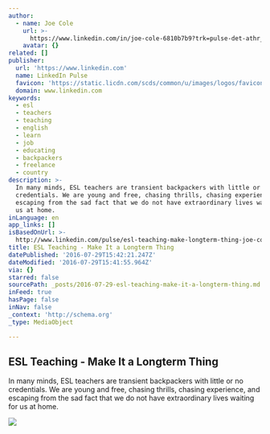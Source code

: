 ```yaml
---
author:
  - name: Joe Cole
    url: >-
      https://www.linkedin.com/in/joe-cole-6810b7b9?trk=pulse-det-athr_prof-art_hdr
    avatar: {}
related: []
publisher:
  url: 'https://www.linkedin.com'
  name: LinkedIn Pulse
  favicon: 'https://static.licdn.com/scds/common/u/images/logos/favicons/v1/favicon.ico'
  domain: www.linkedin.com
keywords:
  - esl
  - teachers
  - teaching
  - english
  - learn
  - job
  - educating
  - backpackers
  - freelance
  - country
description: >-
  In many minds, ESL teachers are transient backpackers with little or no
  credentials. We are young and free, chasing thrills, chasing experience, and
  escaping from the sad fact that we do not have extraordinary lives waiting for
  us at home.
inLanguage: en
app_links: []
isBasedOnUrl: >-
  http://www.linkedin.com/pulse/esl-teaching-make-longterm-thing-joe-cole?trk=prof-post
title: ESL Teaching - Make It a Longterm Thing
datePublished: '2016-07-29T15:42:21.247Z'
dateModified: '2016-07-29T15:41:55.964Z'
via: {}
starred: false
sourcePath: _posts/2016-07-29-esl-teaching-make-it-a-longterm-thing.md
inFeed: true
hasPage: false
inNav: false
_context: 'http://schema.org'
_type: MediaObject

---
```

<article style=""><h1>ESL Teaching - Make It a Longterm Thing</h1><p>In many minds, ESL teachers are transient backpackers with little or no credentials. We are young and free, chasing thrills, chasing experience, and escaping from the sad fact that we do not have extraordinary lives waiting for us at home.</p><img src="https://media.licdn.com/mpr/mpr/AAEAAQAAAAAAAAheAAAAJGE2YjlhMjljLTYxOWYtNDIzZS1iY2E2LWQyNjU0MzdmNDc5YQ.jpg" /></article>